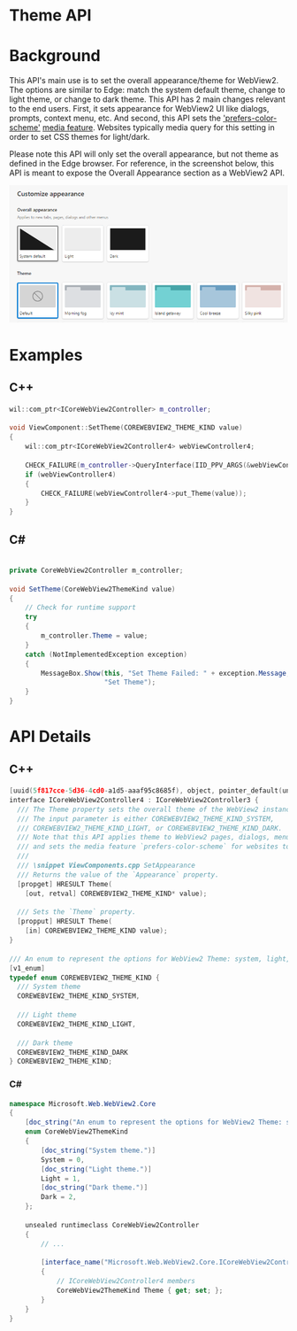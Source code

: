 Theme API
===

# Background
This API's main use is to set the overall appearance/theme for WebView2. The options are similar to Edge: match the system default theme, change to light theme, or change to dark theme.
This API has 2 main changes relevant to the end users. First, it sets appearance for WebView2 UI like dialogs, prompts, context menu, etc. And second, this API sets the ['prefers-color-scheme'](https://developer.mozilla.org/en-US/docs/Web/CSS/@media/prefers-color-scheme) [media feature](https://developer.mozilla.org/en-US/docs/Web/CSS/Media_Queries/Using_media_queries#media_features). Websites typically media query for this setting in order to set CSS themes for light/dark.

Please note this API will only set the overall appearance, but not theme as defined in the Edge browser.
For reference, in the screenshot below, this API is meant to expose the Overall Appearance section as a WebView2 API.

![Alt text](./media/EdgeSettingsAppearance.png "a title")
# Examples

## C++

```cpp
wil::com_ptr<ICoreWebView2Controller> m_controller;

void ViewComponent::SetTheme(COREWEBVIEW2_THEME_KIND value)
{
    wil::com_ptr<ICoreWebView2Controller4> webViewController4;

    CHECK_FAILURE(m_controller->QueryInterface(IID_PPV_ARGS(&webViewController4)));
    if (webViewController4)
    {
        CHECK_FAILURE(webViewController4->put_Theme(value));
    }
}
```

## C#

```c#

private CoreWebView2Controller m_controller;

void SetTheme(CoreWebView2ThemeKind value)
{
    // Check for runtime support
    try
    {
        m_controller.Theme = value;
    }
    catch (NotImplementedException exception)
    {
        MessageBox.Show(this, "Set Theme Failed: " + exception.Message,
                        "Set Theme");
    }
}

```

# API Details
## C++
```cpp
[uuid(5f817cce-5d36-4cd0-a1d5-aaaf95c8685f), object, pointer_default(unique)]
interface ICoreWebView2Controller4 : ICoreWebView2Controller3 {
  /// The Theme property sets the overall theme of the WebView2 instance.
  /// The input parameter is either COREWEBVIEW2_THEME_KIND_SYSTEM,
  /// COREWEBVIEW2_THEME_KIND_LIGHT, or COREWEBVIEW2_THEME_KIND_DARK.
  /// Note that this API applies theme to WebView2 pages, dialogs, menus,
  /// and sets the media feature `prefers-color-scheme` for websites to respond to.
  ///
  /// \snippet ViewComponents.cpp SetAppearance
  /// Returns the value of the `Appearance` property.
  [propget] HRESULT Theme(
    [out, retval] COREWEBVIEW2_THEME_KIND* value);

  /// Sets the `Theme` property.
  [propput] HRESULT Theme(
    [in] COREWEBVIEW2_THEME_KIND value);
}

/// An enum to represent the options for WebView2 Theme: system, light, or dark.
[v1_enum]
typedef enum COREWEBVIEW2_THEME_KIND {
  /// System theme
  COREWEBVIEW2_THEME_KIND_SYSTEM,

  /// Light theme
  COREWEBVIEW2_THEME_KIND_LIGHT,

  /// Dark theme
  COREWEBVIEW2_THEME_KIND_DARK
} COREWEBVIEW2_THEME_KIND;
```

### C#
```c#
namespace Microsoft.Web.WebView2.Core
{
    [doc_string("An enum to represent the options for WebView2 Theme: system, light, or dark.")]
    enum CoreWebView2ThemeKind
    {
        [doc_string("System theme.")]
        System = 0,
        [doc_string("Light theme.")]
        Light = 1,
        [doc_string("Dark theme.")]
        Dark = 2,
    };

    unsealed runtimeclass CoreWebView2Controller
    {
        // ...

        [interface_name("Microsoft.Web.WebView2.Core.ICoreWebView2Controller4")]
        {
            // ICoreWebView2Controller4 members
            CoreWebView2ThemeKind Theme { get; set; };
        }
    }
}
```
